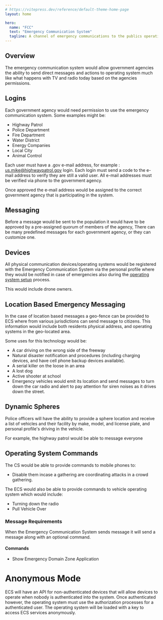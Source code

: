 ```yaml
---
# https://vitepress.dev/reference/default-theme-home-page
layout: home

hero:
  name: "FCC"
  text: "Emergency Communication System"
  tagline: A channel of emergency communications to the publics operating systems
---
```


## Overview

The emergency communication system would allow government agencies the ability to send direct messages and actions to operating system much like what happens with TV and radio today based on the agencies permissions.

## Logins

Each government agency would need permission to use the emergency communication system. Some examples might be:

- Highway Patrol
- Police Department
- Fire Department
- Water District
- Energy Companies
- Local City
- Animal Control

Each user must have a .gov e-mail address, for example : us.mike@highwaypatrol.gov login. Each login must send a code to the e-mail address to verify they are still a valid user. All e-mail addresses must be verified via phone to the government agency.

Once approved the e-mail address would be assigned to the correct government agency that is participating in the system.

## Messaging

Before a message would be sent to the population it would have to be approved by a pre-assigned quorum of members of the agency, There can be many predefined messages for each government agency, or they can customize one.

## Devices

All physical communication devices/operating systems would be registered with the Emergency Communication System via the personal profile where they would be notified in case of emergencies also during the [operating system setup](/government-os-services/) process.

This would include drone owners.

## Location Based Emergency Messaging

In the case of location based messages a geo-fence can be provided to ECS where from various jurisdictions can send message to citizens. This information would include both residents physical address, and operating systems in the geo-located area.

Some uses for this technology would be:

- A car driving on the wrong side of the freeway
- Natural disaster notification and procedures (including charging devices, and have cell phone backup devices available).
- A serial killer on the loose in an area
- A lost dog
- Active shooter at school
- Emergency vehicles would emit its location and send messages to turn down the car radio and alert to pay attention for siren noises as it drives down the street.

## Dynamic Spheres

Police officers will have the ability to provide a sphere location and receive a list of vehicles and their facility by make, model, and license plate, and personal profile's driving in the vehicle.

For example, the highway patrol would be able to message everyone

## Operating System Commands

The CS would be able to provide commands to mobile phones to:

- Disable them incase a gathering are coordinating attacks in a crowd gathering.

The ECS would also be able to provide commands to vehicle operating system which would include:

- Turning down the radio
- Pull Vehicle Over

### Message Requirements

When the Emergency Communication System sends message it will send a message along with an optional command.

#### Commands

- Show Emergency Domain Zone Application

# Anonymous Mode

ECS will have an API for non-authenticated devices that will allow devices to operate when nobody is authenticated into the system. Once authenticated however, the operating system must use the authorization processes for a authenticated user. The operating system will be loaded with a key to access ECS services anonymously.
